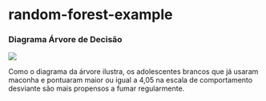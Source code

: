 # random-forest-example

### Diagrama Árvore de Decisão 

![](https://github.com/gilsonsf/random-forest-example/blob/master/img/tree.png)

Como o diagrama da árvore ilustra, os adolescentes brancos que já usaram maconha e pontuaram maior ou igual a 4,05 na escala de comportamento desviante são mais propensos a fumar regularmente.
